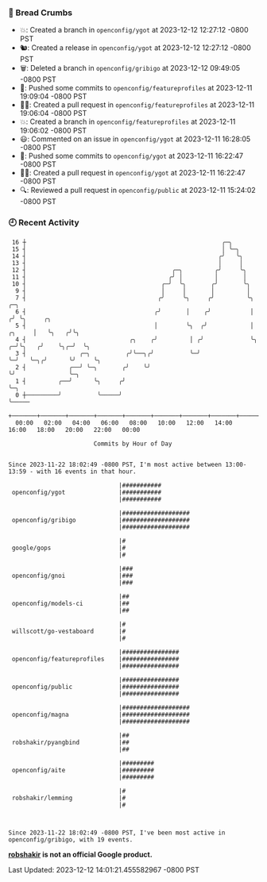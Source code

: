 ### 🍞 Bread Crumbs

 * 💥: Created a branch in `openconfig/ygot` at 2023-12-12 12:27:12 -0800 PST
 * 🐿: Created a release in `openconfig/ygot` at 2023-12-12 12:27:12 -0800 PST
 * 🗑: Deleted a branch in `openconfig/gribigo` at 2023-12-12 09:49:05 -0800 PST
 * 🚢: Pushed some commits to `openconfig/featureprofiles` at 2023-12-11 19:09:04 -0800 PST
 * ✍🏼: Created a pull request in `openconfig/featureprofiles` at 2023-12-11 19:06:04 -0800 PST
 * 💥: Created a branch in `openconfig/featureprofiles` at 2023-12-11 19:06:02 -0800 PST
 * 😃: Commented on an issue in `openconfig/ygot` at 2023-12-11 16:28:05 -0800 PST
 * 🚢: Pushed some commits to `openconfig/ygot` at 2023-12-11 16:22:47 -0800 PST
 * ✍🏼: Created a pull request in `openconfig/ygot` at 2023-12-11 16:22:47 -0800 PST
 * 🔍: Reviewed a pull request in  `openconfig/public` at 2023-12-11 15:24:02 -0800 PST

### 🕘 Recent Activity
```
 16 ┼                                                       ╭─╮
 15 ┤                                                       │ ╰─╮
 14 ┤                                                      ╭╯   ╰╮
 13 ┤                                                      │     │
 12 ┤                                         ╭─╮         ╭╯     ╰╮
 11 ┤                                        ╭╯ │         │       │
 10 ┤                                      ╭─╯  ╰╮       ╭╯       ╰╮
  9 ┤                                      │     │       │         │
  7 ┤                                     ╭╯     ╰╮     ╭╯         ╰╮            ╭─╮
  6 ┤                                    ╭╯       │    ╭╯           │           ╭╯ ╰╮     ╭╮
  5 ┤                                    │        ╰╮  ╭╯            │    ╭╮     │   ╰╮   ╭╯╰╮
  4 ┤                             ╭╮    ╭╯         │ ╭╯             ╰╮ ╭─╯╰╮   ╭╯    ╰╮╭─╯  ╰╮
  3 ┤               ╭─╮          ╭╯╰──╮╭╯          ╰─╯               ╰─╯   ╰─╮╭╯      ╰╯     ╰╮
  2 ┤            ╭──╯ ╰─╮       ╭╯    ╰╯                                     ╰╯               ╰─╮
  1 ┤         ╭──╯      ╰╮     ╭╯                                                               ╰─╮
  0 ┼─────────╯          ╰─────╯                                                                  ╰─────
    +───────+───────+───────+───────+───────+───────+───────+───────+───────+───────+───────+───────+────
  00:00   02:00   04:00   06:00   08:00   10:00   12:00   14:00   16:00   18:00   20:00   22:00   00:00   

						Commits by Hour of Day


Since 2023-11-22 18:02:49 -0800 PST, I'm most active between 13:00-13:59 - with 16 events in that hour.

```



```
                               |###########
 openconfig/ygot               |###########
                               |###########

                               |###################
 openconfig/gribigo            |###################
                               |###################

                               |#
 google/gops                   |#
                               |#

                               |###
 openconfig/gnoi               |###
                               |###

                               |##
 openconfig/models-ci          |##
                               |##

                               |#
 willscott/go-vestaboard       |#
                               |#

                               |################
 openconfig/featureprofiles    |################
                               |################

                               |################
 openconfig/public             |################
                               |################

                               |###################
 openconfig/magna              |###################
                               |###################

                               |##
 robshakir/pyangbind           |##
                               |##

                               |#########
 openconfig/aite               |#########
                               |#########

                               |#
 robshakir/lemming             |#
                               |#



Since 2023-11-22 18:02:49 -0800 PST, I've been most active in openconfig/gribigo, with 19 events.

```
**[robshakir](mailto:robjs@google.com) is not an official Google product.**  


Last Updated: 2023-12-12 14:01:21.455582967 -0800 PST
